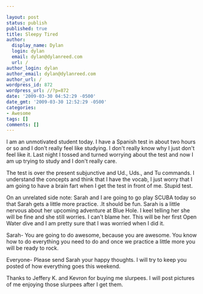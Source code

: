 ```yaml
---

layout: post
status: publish
published: true
title: Sleepy Tired
author:
  display_name: Dylan
  login: dylan
  email: dylan@dylanreed.com
  url: /
author_login: dylan
author_email: dylan@dylanreed.com
author_url: /
wordpress_id: 872
wordpress_url: //?p=872
date: '2009-03-30 04:52:29 -0500'
date_gmt: '2009-03-30 12:52:29 -0500'
categories:
- Awesome
tags: []
comments: []
---
```


I am an unmotivated student today. I have a Spanish test in about two hours or so and I don't really feel like studying. I don't really know why I just don't feel like it. Last night I tossed and turned worrying about the test and now I am up trying to study and I don't really care.

The test is over the present subjunctive and Ud., Uds., and Tu commands. I understand the concepts and think that I have the vocab, I just worry that I am going to have a brain fart when I get the test in front of me. Stupid test.

On an unrelated side note: Sarah and I are going to go play SCUBA today so that Sarah gets a little more practice. .It should be fun. Sarah is a little nervous about her upcoming adventure at Blue Hole. I keel telling her she will be fine and she still worries. I can't blame her. This will be her first Open Water dive and I am pretty sure that I was worried when I did it.

Sarah- You are going to do awesome, because you are awesome. You know how to do everything you need to do and once we practice a little more you will be ready to rock.

Everyone- Please send Sarah your happy thoughts. I will try to keep you posted of how everything goes this weekend.

Thanks to Jeffery K. and Kevron for buying me slurpees. I will post pictures of me enjoying those slurpees after I get them.

